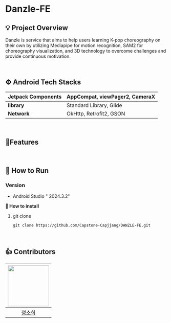 # Danzle-FE

## 💡 Project Overview

Danzle is service that aims to help users learning K-pop choreography on their own by utilizing Mediapipe for motion recognition, SAM2 for choreography visualization, and 3D technology to overcome challenges and provide continuous motivation. 

<br>

## **⚙️ Android Tech Stacks**

| **Jetpack Components** | AppCompat, viewPager2, CameraX |
| --- | --- |
| **library** | Standard Library, Glide |
| **Network** | OkHttp, Retrofit2, GSON |

<br>

## 📍Features

<br>

## **🚀 How to Run**

### **Version**

- Android Studio " 2024.3.2"

**📱 How to install**

1. git clone
   ```
   git clone https://github.com/Capstone-Capjjang/DANZLE-FE.git
   ```
<br>

## 👍 Contributors
|<img src="https://avatars.githubusercontent.com/u/144779368?v=4" width="128" />|
|:---------:|
|[정소희](https://github.com/sohee6989)|
